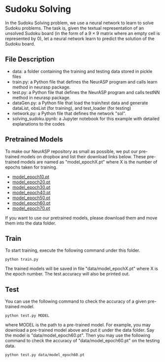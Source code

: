 # Sudoku Solving
In the Sudoku Solving problem, we use a neural network to learn to solve Sudoku problems. The task is, given the textual representation of an unsolved Sudoku board (in the form of a 9 × 9 matrix where an empty cell is represented by 0), let a neural network learn to predict the solution of the Sudoku board.

## File Description
* data: a folder containing the training and testing data stored in pickle files
* train.py: a Python file that defines the NeurASP program and calls learn method in neurasp package.
* test.py: a Python file that defines the NeurASP program and calls testNN method in neurasp package.
* dataGen.py: a Python file that load the train/test data and generate dataList, obsList (for training), and test_loader (for testing)
* network.py: a Python file that defines the network "sol".
* solving_sudoku.ipynb: a Jupyter notebook for this example with detailed explanations to the codes

## Pretrained Models
To make our NeurASP repository as small as possible, we put our pre-trained models on dropbox and list their download links below. These pre-trained models are named as "model_epochX.pt" where X is the number of epochs taken for training.
* [model_epoch10.pt](https://www.dropbox.com/s/pnebmwm3bstgdnz/model_epoch10.pt?dl=1)
* [model_epoch20.pt](https://www.dropbox.com/s/rul0frvh90rrgl3/model_epoch20.pt?dl=1)
* [model_epoch30.pt](https://www.dropbox.com/s/remjadql80epxnc/model_epoch30.pt?dl=1)
* [model_epoch40.pt](https://www.dropbox.com/s/hx073ahgdgtp55f/model_epoch40.pt?dl=1)
* [model_epoch50.pt](https://www.dropbox.com/s/u6ypv525oii6qxx/model_epoch50.pt?dl=1)
* [model_epoch60.pt](https://www.dropbox.com/s/nnadj2hfnptglrs/model_epoch60.pt?dl=1)
* [model_epoch70.pt](https://www.dropbox.com/s/hiugu38uu6wjnu4/model_epoch70.pt?dl=1)

If you want to use our pretrained models, please download them and move them into the data folder. 

## Train
To start training, execute the following command under this folder.
```
python train.py
```
The trained models will be saved in file "data/model_epochX.pt" where X is the epoch number. The test accuracy will also be printed out. 

## Test
You can use the following command to check the accuracy of a given pre-trained model. 
```
python test.py MODEL
```
where MODEL is the path to a pre-trained model. For example, you may download a pre-trained model above and put it under the data folder. Say the model is "data/model_epoch60.pt". Then you may use the following command to check the accuracy of "data/model_epoch60.pt" on the testing data.
```
python test.py data/model_epoch60.pt
```